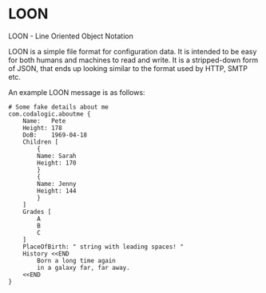 # LOON

LOON - Line Oriented Object Notation

LOON is a simple file format for configuration data.  It is intended to be easy for both humans and machines to read and write. It is a stripped-down form of JSON, that ends up looking similar to the format used by HTTP, SMTP etc.

An example LOON message is as follows:

```loon
# Some fake details about me
com.codalogic.aboutme {
    Name:   Pete
    Height: 178
    DoB:    1969-04-18
    Children [
        {
        Name: Sarah
        Height: 170
        }
        {
        Name: Jenny
        Height: 144
        }
    ]
    Grades [
        A
        B
        C
    ]
    PlaceOfBirth: " string with leading spaces! "
    History <<END
        Born a long time again
        in a galaxy far, far away.
    <<END
}
```
